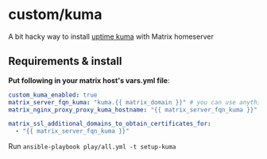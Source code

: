# custom/kuma

A bit hacky way to install [uptime kuma](https://github.com/louislam/uptime-kuma) with Matrix homeserver

## Requirements & install

**Put following in your matrix host's vars.yml file**:

```yml
custom_kuma_enabled: true
matrix_server_fqn_kuma: "kuma.{{ matrix_domain }}" # you can use anything you want here, it's just default value
matrix_nginx_proxy_proxy_kuma_hostname: "{{ matrix_server_fqn_kuma }}" # yep, duplicate, but it's required

matrix_ssl_additional_domains_to_obtain_certificates_for:
  - "{{ matrix_server_fqn_kuma }}"
```

Run `ansible-playbook play/all.yml -t setup-kuma`
